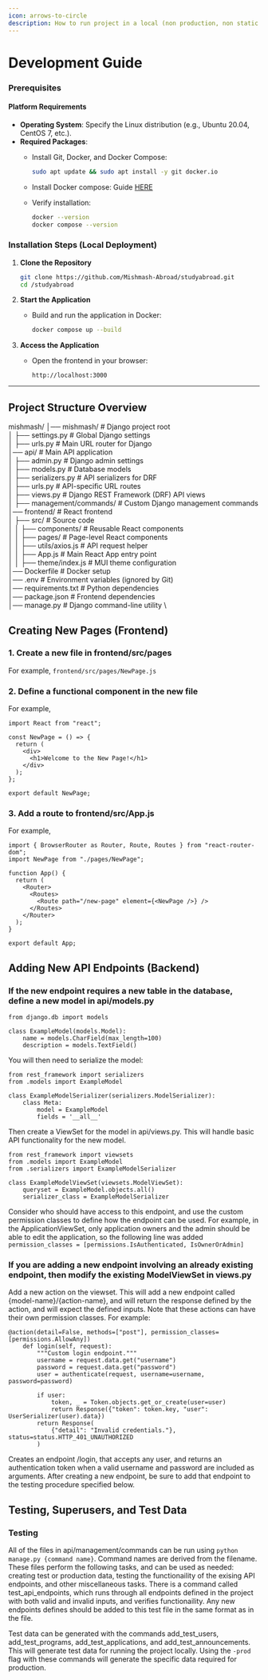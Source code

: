 ```yaml
---
icon: arrows-to-circle
description: How to run project in a local (non production, non static ) deployment.
---
```


# Development Guide



### Prerequisites

#### Platform Requirements

* **Operating System**: Specify the Linux distribution (e.g., Ubuntu 20.04, CentOS 7, etc.).
* **Required Packages**:
  *   Install Git, Docker, and Docker Compose:

      ```bash
      sudo apt update && sudo apt install -y git docker.io
      ```
  * Install Docker compose: Guide [HERE](https://docs.docker.com/engine/install/ubuntu/#install-using-the-repository)
  *   Verify installation:

      ```bash
      docker --version
      docker compose --version
      ```

### Installation Steps (Local Deployment)

1.  **Clone the Repository**

    ```bash
    git clone https://github.com/Mishmash-Abroad/studyabroad.git
    cd /studyabroad
    ```



1. **Start the Application**
   *   Build and run the application in Docker:

       ```bash
       docker compose up --build
       ```
2. **Access the Application**
   *   Open the frontend in your browser:

       ```
       http://localhost:3000
       ```

***

## Project Structure Overview

mishmash/ 
│── mishmash/                     # Django project root \
│   ├── settings.py               # Global Django settings \
│   ├── urls.py                   # Main URL router for Django \
│── api/                           # Main API application \
│   ├── admin.py                   # Django admin settings \
│   ├── models.py                  # Database models \
│   ├── serializers.py             # API serializers for DRF \
│   ├── urls.py                    # API-specific URL routes \
│   ├── views.py                   # Django REST Framework (DRF) API views \
│   ├── management/commands/        # Custom Django management commands \
│── frontend/                       # React frontend \
│   ├── src/                        # Source code \
│   │   ├── components/             # Reusable React components \
│   │   ├── pages/                  # Page-level React components \
│   │   ├── utils/axios.js          # API request helper \
│   │   ├── App.js                  # Main React App entry point \
│   │   ├── theme/index.js          # MUI theme configuration \
│── Dockerfile                      # Docker setup \
│── .env                            # Environment variables (ignored by Git) \
│── requirements.txt                 # Python dependencies \
│── package.json                     # Frontend dependencies \
│── manage.py                        # Django command-line utility \



## Creating New Pages (Frontend)

### 1. Create a new file in frontend/src/pages

For example, `frontend/src/pages/NewPage.js`

### 2. Define a functional component in the new file

For example,
```
import React from "react";

const NewPage = () => {
  return (
    <div>
      <h1>Welcome to the New Page!</h1>
    </div>
  );
};

export default NewPage;
```

### 3. Add a route to frontend/src/App.js

For example,
```
import { BrowserRouter as Router, Route, Routes } from "react-router-dom";
import NewPage from "./pages/NewPage";

function App() {
  return (
    <Router>
      <Routes>
        <Route path="/new-page" element={<NewPage />} />
      </Routes>
    </Router>
  );
}

export default App;
```

## Adding New API Endpoints (Backend)

### If the new endpoint requires a new table in the database, define a new model in api/models.py
```
from django.db import models

class ExampleModel(models.Model):
    name = models.CharField(max_length=100)
    description = models.TextField()
```

You will then need to serialize the model:
```
from rest_framework import serializers
from .models import ExampleModel

class ExampleModelSerializer(serializers.ModelSerializer):
    class Meta:
        model = ExampleModel
        fields = '__all__'
```

Then create a ViewSet for the model in api/views.py. This will handle basic API functionality for the new model.

```
from rest_framework import viewsets
from .models import ExampleModel
from .serializers import ExampleModelSerializer

class ExampleModelViewSet(viewsets.ModelViewSet):
    queryset = ExampleModel.objects.all()
    serializer_class = ExampleModelSerializer
```

Consider who should have access to this endpoint, and use the custom permission classes to define how the endpoint can be used. For example, in the ApplicationViewSet, only application owners and the admin should be able to edit the application, so the following line was added 
`permission_classes = [permissions.IsAuthenticated, IsOwnerOrAdmin]`

### If you are adding a new endpoint involving an already existing endpoint, then modify the existing ModelViewSet in views.py

Add a new action on the viewset. This will add a new endpoint called {model-name}/{action-name}, and will return the response defined by the action, and will expect the defined inputs. Note that these actions can have their own permission classes. For example:
```
@action(detail=False, methods=["post"], permission_classes=[permissions.AllowAny])
    def login(self, request):
        """Custom login endpoint."""
        username = request.data.get("username")
        password = request.data.get("password")
        user = authenticate(request, username=username, password=password)

        if user:
            token, _ = Token.objects.get_or_create(user=user)
            return Response({"token": token.key, "user": UserSerializer(user).data})
        return Response(
            {"detail": "Invalid credentials."}, status=status.HTTP_401_UNAUTHORIZED
        )
```
Creates an endpoint /login, that accepts any user, and returns an authentication token when a valid username and password are included as arguments. After creating a new endpoint, be sure to add that endpoint to the testing procedure specified below.

## Testing, Superusers, and Test Data

### Testing

All of the files in api/management/commands can be run using `python manage.py {command name}`. Command names are derived from the filename. These files perform the following tasks, and can be used as needed: creating test or production data, testing the functionaility of the exising API endpoints, and other miscellaneous tasks. There is a command called test_api_endpoints, which runs through all endpoints defined in the project with both valid and invalid inputs, and verifies functionaility. Any new endpoints defines should be added to this test file in the same format as in the file. 

Test data can be generated with the commands add_test_users, add_test_programs, add_test_applications, and add_test_announcements. This will generate test data for running the project locally. Using the `-prod` flag with these commands will generate the specific data required for production.





